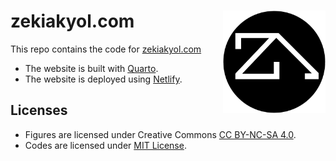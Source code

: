 # zekiakyol.com <a href='https://zekiakyol.com/'><img src='favicon.png' align="right" height="164" /></a>

This repo contains the code for [zekiakyol.com](https://zekiakyol.com)

- The website is built with [Quarto](https://quarto.org).
- The website is deployed using [Netlify](https://www.netlify.com).

## Licenses

- Figures are licensed under Creative Commons [CC BY-NC-SA 4.0](https://creativecommons.org/licenses/by-nc-sa/4.0).
- Codes are licensed under [MIT License](https://github.com/zekiakyol/personal-website/blob/main/LICENSE).